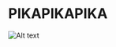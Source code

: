 # PIKAPIKAPIKA

![Alt text](https://www.giantbomb.com/a/uploads/scale_small/0/6087/2437349-pikachu.png)
